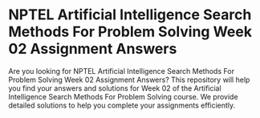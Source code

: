 # NPTEL Artificial Intelligence Search Methods For Problem Solving Week 02 Assignment Answers

Are you looking for NPTEL Artificial Intelligence Search Methods For Problem Solving Week 02 Assignment Answers? This repository will help you find your answers and solutions for Week 02 of the Artificial Intelligence Search Methods For Problem Solving course. We provide detailed solutions to help you complete your assignments efficiently.